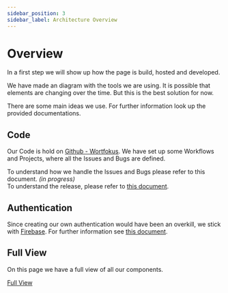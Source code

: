 ```yaml
---
sidebar_position: 3
sidebar_label: Architecture Overview
---
```


# Overview

In a first step we will show up how the page is build, hosted and developed.

We have made an diagram with the tools we are using. It is possible that elements are changing over the time.
But this is the best solution for now.

There are some main ideas we use. For further information look up the provided documentations.

## Code

Our Code is hold on [Github - Wortfokus](https://github.com/Wortfokus). We have set up some Workflows and Projects, where all the Issues and Bugs are defined.

To understand how we handle the Issues and Bugs please refer to this document. _(in progress)_   
To understand the release, please refer to [this document](release-design.md).   


## Authentication

Since creating our own authentication would have been an overkill, we stick with [Firebase](https://firebase.google.com/).
For further information see [this document](../../../introduction/authentication.md).   

## Full View

On this page we have a full view of all our components.

[Full View](full-view.md)